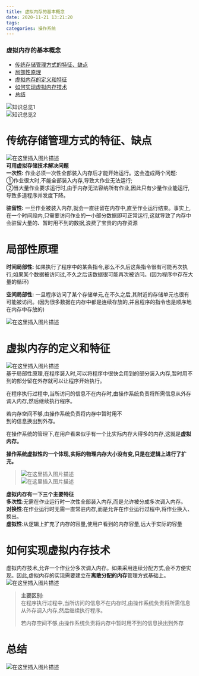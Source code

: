 ```yaml
---
title: 虚拟内存的基本概念
date: 2020-11-21 13:21:20
tags: 
categories: 操作系统
---
```


<!--more-->

### 虚拟内存的基本概念

- [传统存储管理方式的特征、缺点](#_6)
- [局部性原理](#_16)
- [虚拟内存的定义和特征](#_24)
- [如何实现虚拟内存技术](#_49)
- [总结](#_57)

![知识总览1](https://img-blog.csdnimg.cn/20201121130734621.png?x-oss-process=image/watermark,type_ZmFuZ3poZW5naGVpdGk,shadow_10,text_aHR0cHM6Ly9ibG9nLmNzZG4ubmV0L3FxXzIxMDQwNTU5,size_16,color_FFFFFF,t_70#pic_center)  
![知识总览2](https://img-blog.csdnimg.cn/20201121130828682.png?x-oss-process=image/watermark,type_ZmFuZ3poZW5naGVpdGk,shadow_10,text_aHR0cHM6Ly9ibG9nLmNzZG4ubmV0L3FxXzIxMDQwNTU5,size_16,color_FFFFFF,t_70#pic_center)

# 传统存储管理方式的特征、缺点

![在这里插入图片描述](https://img-blog.csdnimg.cn/20201121131046642.png?x-oss-process=image/watermark,type_ZmFuZ3poZW5naGVpdGk,shadow_10,text_aHR0cHM6Ly9ibG9nLmNzZG4ubmV0L3FxXzIxMDQwNTU5,size_16,color_FFFFFF,t_70#pic_center)  
**可用虚拟存储技术解决问题**  
**一次性:** 作业必须一次性全部装入内存后才能开始运行。这会造成两个问题:  
①作业很大时,不能全部装入内存,导致大作业无法运行;  
②当大量作业要求运行时,由于内存无法容纳所有作业,因此只有少量作业能运行,导致多道程序并发度下降。

**驻留性:** 一旦作业被装入内存,就会一直驻留在内存中,直至作业运行结束。事实上,在一个时间段内,只需要访问作业的一小部分数据即可正常运行,这就导致了内存中会驻留大量的、暂时用不到的数据,浪费了宝贵的内存资源

# 局部性原理

**时间局部性:** 如果执行了程序中的某条指令,那么不久后这条指令很有可能再次执行;如果某个数据被访问过,不久之后该数据很可能再次被访问。\(因为程序中存在大量的循环\)

**空间局部性:** 一旦程序访问了某个存储单元,在不久之后,其附近的存储单元也很有可能被访问。\(因为很多数据在内存中都是连续存放的,并且程序的指令也是顺序地在内存中存放的\)

![在这里插入图片描述](https://img-blog.csdnimg.cn/20201121131308766.png?x-oss-process=image/watermark,type_ZmFuZ3poZW5naGVpdGk,shadow_10,text_aHR0cHM6Ly9ibG9nLmNzZG4ubmV0L3FxXzIxMDQwNTU5,size_16,color_FFFFFF,t_70#pic_center)

# 虚拟内存的定义和特征

![在这里插入图片描述](https://img-blog.csdnimg.cn/20201121131334397.png?x-oss-process=image/watermark,type_ZmFuZ3poZW5naGVpdGk,shadow_10,text_aHR0cHM6Ly9ibG9nLmNzZG4ubmV0L3FxXzIxMDQwNTU5,size_16,color_FFFFFF,t_70#pic_center)  
基于局部性原理,在程序装入时,可以将程序中很快会用到的部分装入内存,暂时用不到的部分留在外存就可以让程序开始执行。

在程序执行过程中,当所访问的信息不在内存时,由操作系统负责将所需信息从外存调入内存,然后继续执行程序。

若内存空间不够,由操作系统负责将内存中暂时用不  
到的信息换出到外存。

在操作系统的管理下,在用户看来似乎有一个比实际内存大得多的内存,这就是**虚拟内存。**

**操作系统虚拟性的一个体现,实际的物理内存大小没有变,只是在逻辑上进行了扩充。**

> ![在这里插入图片描述](https://img-blog.csdnimg.cn/202011211314279.png#pic_center)  
> ![在这里插入图片描述](https://img-blog.csdnimg.cn/20201121131433373.png#pic_center)

**虚拟内存有一下三个主要特征**  
**多次性**:无需在作业运行时一次性全部装入内存,而是允许被分成多次调入内存。  
**对换性**:在作业运行时无需一直常驻内存,而是允许在作业运行过程中,将作业换入、换出。  
**虚拟性**:从逻辑上扩充了内存的容量,使用户看到的内存容量,远大于实际的容量

# 如何实现虚拟内存技术

虚拟内存技术,允许一个作业分多次调入内存。如果采用连续分配方式,会不方便实现。因此,虚拟内存的实现需要建立在**离散分配的内存**管理方式基础上。  
![在这里插入图片描述](https://img-blog.csdnimg.cn/20201121131925512.png?x-oss-process=image/watermark,type_ZmFuZ3poZW5naGVpdGk,shadow_10,text_aHR0cHM6Ly9ibG9nLmNzZG4ubmV0L3FxXzIxMDQwNTU5,size_16,color_FFFFFF,t_70#pic_center)

> **主要区别:**  
> 在程序执行过程中,当所访问的信息不在内存时,由操作系统负责将所需信息从外存调入内存,然后继续执行程序。  
>   
> 若内存空间不够,由操作系统负责将内存中暂时用不到的信息换出到外存

# 总结

![在这里插入图片描述](https://img-blog.csdnimg.cn/202011211320434.png?x-oss-process=image/watermark,type_ZmFuZ3poZW5naGVpdGk,shadow_10,text_aHR0cHM6Ly9ibG9nLmNzZG4ubmV0L3FxXzIxMDQwNTU5,size_16,color_FFFFFF,t_70#pic_center)